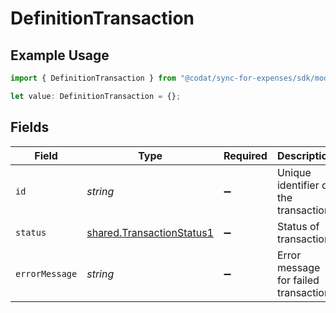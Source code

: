 # DefinitionTransaction

## Example Usage

```typescript
import { DefinitionTransaction } from "@codat/sync-for-expenses/sdk/models/shared";

let value: DefinitionTransaction = {};
```

## Fields

| Field                                                                         | Type                                                                          | Required                                                                      | Description                                                                   |
| ----------------------------------------------------------------------------- | ----------------------------------------------------------------------------- | ----------------------------------------------------------------------------- | ----------------------------------------------------------------------------- |
| `id`                                                                          | *string*                                                                      | :heavy_minus_sign:                                                            | Unique identifier of the transaction.                                         |
| `status`                                                                      | [shared.TransactionStatus1](../../../sdk/models/shared/transactionstatus1.md) | :heavy_minus_sign:                                                            | Status of transaction.                                                        |
| `errorMessage`                                                                | *string*                                                                      | :heavy_minus_sign:                                                            | Error message for failed transaction.                                         |